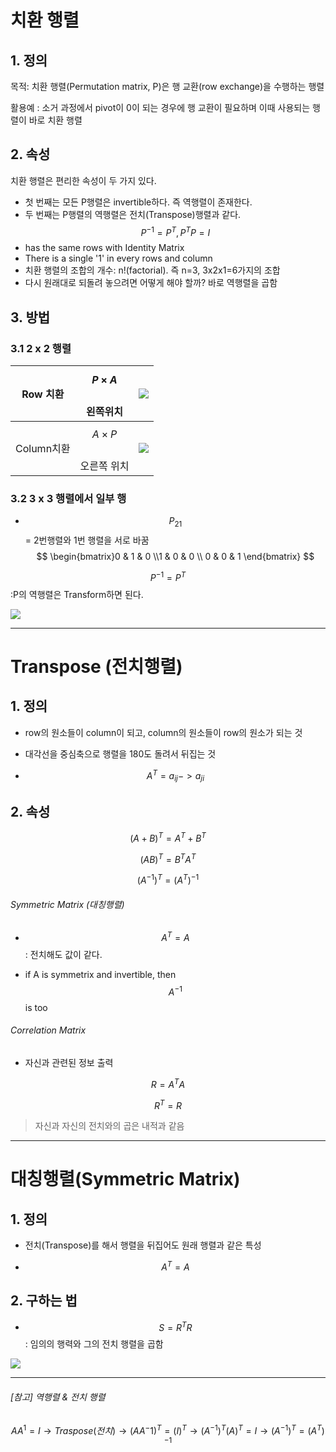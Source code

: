 # 치환 행렬 

## 1. 정의 

목적: 치환 행렬(Permutation matrix, P)은 행 교환(row exchange)을 수행하는 행렬

활용예 : 소거 과정에서 pivot이 0이 되는 경우에 행 교환이 필요하며 이때 사용되는 행렬이 바로 치환 행렬 

## 2. 속성 
치환 행렬은 편리한 속성이 두 가지 있다. 
- 첫 번째는 모든 P행렬은 invertible하다. 즉 역행렬이 존재한다.
- 두 번째는 P행렬의 역행렬은 전치(Transpose)행렬과 같다. $$P^{-1}=P^T, P^TP=I$$
- has the same rows with Identity Matrix
- There is a single '1' in every rows and column
- 치환 행렬의 조합의 개수: n!(factorial). 즉 n=3, 3x2x1=6가지의 조합
- 다시 원래대로 되돌려 놓으려면 어떻게 해야 할까? 바로 역행렬을 곱함

## 3. 방법

### 3.1 2 x 2 행렬

|Row 치환|$$P \times A$$ <br>왼쪽위치 |![](http://cfile3.uf.tistory.com/image/2377183D582499A8350E58)|
|-|-|-|
|Column치환|$$A \times P$$<br>오른쪽 위치|![](http://cfile9.uf.tistory.com/image/272C854158249AC11FC5CA)|

### 3.2 3 x 3 행렬에서 일부 행 

- $$P_{21} $$ = 2번행렬와 1번 행렬을 서로 바꿈
$$
\begin{bmatrix}0 & 1 & 0 \\1 & 0 & 0 \\ 0 & 0 & 1 \end{bmatrix}
$$

$$P^{-1} = P^{T} $$ :P의 역행렬은 Transform하면 된다.

![](http://cfile27.uf.tistory.com/image/27291246586247DD196141)


--- 
# Transpose \(전치행렬\)

## 1. 정의
- row의 원소들이 column이 되고, column의 원소들이 row의 원소가 되는 것

-  대각선을 중심축으로 행렬을 180도 돌려서 뒤집는 것

- $$  A^T = a_{ij} -> a_{ji} $$

## 2. 속성 

$$ (A+B)^T = A^T + B^T$$

$$ (AB)^T = B^TA^T$$

$$(A^{-1})^T = (A^T)^{-1} $$

###### Symmetric Matrix \(대칭행렬\)

- $$ A^T = A $$ : 전치해도 값이 같다.

* if A is symmetrix and invertible, then $$ A^{-1}$$ is too 

###### Correlation Matrix

* 자신과 관련된 정보 출력 

$$ R = A^TA$$

$$ R^T = R $$

> 자신과 자신의 전치와의 곱은 내적과 같음

--- 
# 대칭행렬(Symmetric Matrix)

## 1. 정의 
- 전치(Transpose)를 해서 행렬을 뒤집어도 원래 행렬과 같은 특성

- $$A^T = A $$

## 2. 구하는 법 
- $$S =  R^T R $$ : 임의의 행력와 그의 전치 행렬을 곱함 

![](http://cfile27.uf.tistory.com/image/246F424C5852A68F0F14BA)



---

###### [참고] 역행렬 & 전치 행렬 

$$
AA^1 = I 
\rightarrow Traspose(전치)\rightarrow (AA^-1)^T = (I)^T \rightarrow (A^{-1})^T(A)^T = I \rightarrow (A^{-1})^T = (A^T)^{-1}
$$







